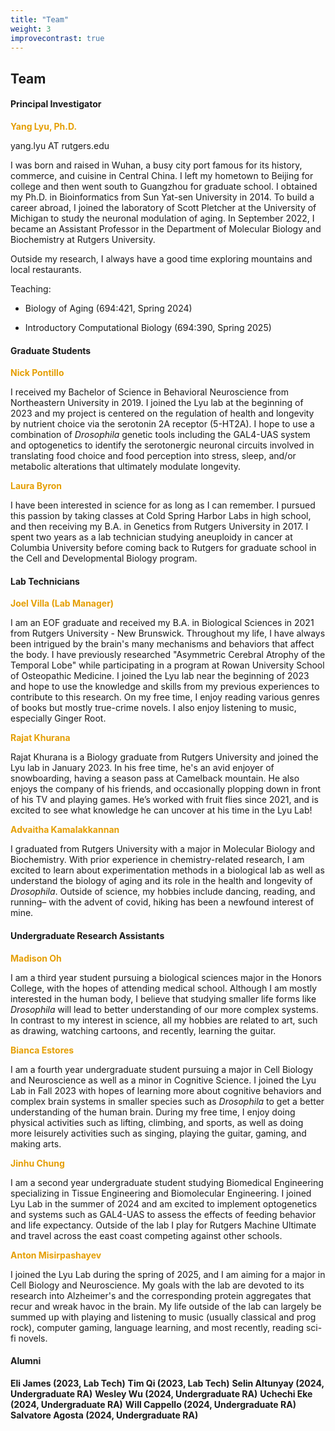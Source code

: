 ```yaml
---
title: "Team"
weight: 3
improvecontrast: true
---
```



## Team

#### Principal Investigator
<span style="color: #e59f05;">**Yang Lyu, Ph.D.**</span>

yang.lyu AT rutgers.edu

I was born and raised in Wuhan, a busy city port famous for its history, commerce, and cuisine in Central China. I left my hometown to Beijing for college and then went south to Guangzhou for graduate school. I obtained my Ph.D. in Bioinformatics from Sun Yat-sen University in 2014. To build a career abroad, I joined the laboratory of Scott Pletcher at the University of Michigan to study the neuronal modulation of aging. In September 2022, I became an Assistant Professor in the Department of Molecular Biology and Biochemistry at Rutgers University. 

Outside my research, I always have a good time exploring mountains and local restaurants.

Teaching: 

+ Biology of Aging (694:421, Spring 2024)
  
+ Introductory Computational Biology (694:390, Spring 2025)



#### Graduate Students

<span style="color: #e59f05;">**Nick Pontillo**</span>

I received my Bachelor of Science in Behavioral Neuroscience from Northeastern University in 2019. I joined the Lyu lab at the beginning of 2023 and my project is centered on the regulation of health and longevity by nutrient choice via the serotonin 2A receptor (5-HT2A). I hope to use a combination of *Drosophila* genetic tools including the GAL4-UAS system and optogenetics to identify the serotonergic neuronal circuits involved in translating food choice and food perception into stress, sleep, and/or metabolic alterations that ultimately modulate longevity.

<span style="color: #e59f05;">**Laura Byron**</span>

I have been interested in science for as long as I can remember. I pursued this passion by taking classes at Cold Spring Harbor Labs in high school, and then receiving my B.A. in Genetics from Rutgers University in 2017. I spent two years as a lab technician studying aneuploidy in cancer at Columbia University before coming back to Rutgers for graduate school in the Cell and Developmental Biology program.

#### Lab Technicians

<span style="color: #e59f05;">**Joel Villa (Lab Manager)**</span>

I am an EOF graduate and received my B.A. in Biological Sciences in 2021 from Rutgers University - New Brunswick. Throughout my life, I have always been intrigued by the brain's many mechanisms and behaviors that affect the body. I have previously researched "Asymmetric Cerebral Atrophy of the Temporal Lobe" while participating in a program at Rowan University School of Osteopathic Medicine. I joined the Lyu lab near the beginning of 2023 and hope to use the knowledge and skills from my previous experiences to contribute to this research. On my free time, I enjoy reading various genres of books but mostly true-crime novels. I also enjoy listening to music, especially Ginger Root.

<span style="color: #e59f05;">**Rajat Khurana**</span>

Rajat Khurana is a Biology graduate from Rutgers University and joined the Lyu lab in January 2023. In his free time, he's an avid enjoyer of snowboarding, having a season pass at Camelback mountain. He also enjoys the company of his friends, and occasionally plopping down in front of his TV and playing games. He’s worked with fruit flies since 2021, and is excited to see what knowledge he can uncover at his time in the Lyu Lab!

<span style="color: #e59f05;">**Advaitha Kamalakkannan**</span>

I graduated from Rutgers University with a major in Molecular Biology and Biochemistry. With prior experience in chemistry-related research, I am excited to learn about experimentation methods in a biological lab as well as understand the biology of aging and its role in the health and longevity of *Drosophila*. Outside of science, my hobbies include dancing, reading, and running– with the advent of covid, hiking has been a newfound interest of mine.

#### Undergraduate Research Assistants

<span style="color: #e59f05;">**Madison Oh**</span>

I am a third year student pursuing a biological sciences major in the Honors College, with the hopes of attending medical school. Although I am mostly interested in the human body, I believe that studying smaller life forms like *Drosophila* will lead to better understanding of our more complex systems. In contrast to my interest in science, all my hobbies are related to art, such as drawing, watching cartoons, and recently, learning the guitar.

<span style="color: #e59f05;">**Bianca Estores**</span>

I am a fourth year undergraduate student pursuing a major in Cell Biology and Neuroscience as well as a minor in Cognitive Science. I joined the Lyu Lab in Fall 2023 with hopes of learning more about cognitive behaviors and complex brain systems in smaller species such as *Drosophila* to get a better understanding of the human brain. During my free time, I enjoy doing physical activities such as lifting, climbing, and sports, as well as doing more leisurely activities such as singing, playing the guitar, gaming, and making arts.

<span style="color: #e59f05;">**Jinhu Chung**</span>

I am a second year undergraduate student studying Biomedical Engineering specializing in Tissue Engineering and Biomolecular Engineering. I joined Lyu Lab in the summer of 2024 and am excited to implement optogenetics and systems such as GAL4-UAS to assess the effects of feeding behavior and life expectancy. Outside of the lab I play for Rutgers Machine Ultimate and travel across the east coast competing against other schools.

<span style="color: #e59f05;">**Anton Misirpashayev**</span>

I joined the Lyu Lab during the spring of 2025, and I am aiming for a major in Cell Biology and Neuroscience. My goals with the lab are devoted to its research into Alzheimer's and the corresponding protein aggregates that recur and wreak havoc in the brain. My life outside of the lab can largely be summed up with playing and listening to music (usually classical and prog rock), computer gaming, language learning, and most recently, reading sci-fi novels.


#### Alumni

**Eli James (2023, Lab Tech)**
**Tim Qi (2023, Lab Tech)**
**Selin Altunyay (2024, Undergraduate RA)**
**Wesley Wu (2024, Undergraduate RA)**
**Uchechi Eke (2024, Undergraduate RA)**
**Will Cappello (2024, Undergraduate RA)**
**Salvatore Agosta (2024, Undergraduate RA)**
